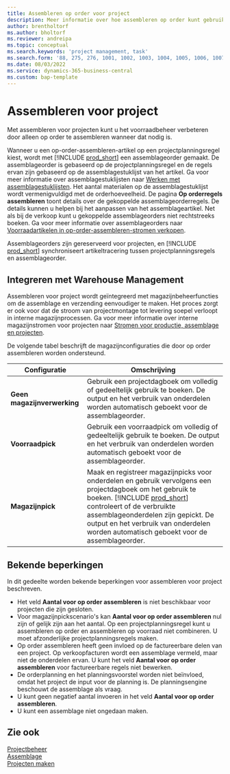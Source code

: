 ```yaml
---
title: Assembleren op order voor project
description: Meer informatie over hoe assembleren op order kunt gebruiken voor projecten.
author: brentholtorf
ms.author: bholtorf
ms.reviewer: andreipa
ms.topic: conceptual
ms.search.keywords: 'project management, task'
ms.search.form: '88, 275, 276, 1001, 1002, 1003, 1004, 1005, 1006, 1007, 1020'
ms.date: 08/03/2022
ms.service: dynamics-365-business-central
ms.custom: bap-template
---
```

# <a name="assemble-to-project"></a>Assembleren voor project

Met assembleren voor projecten kunt u het voorraadbeheer verbeteren door alleen op order te assembleren wanneer dat nodig is.

Wanneer u een op-order-assembleren-artikel op een projectplanningsregel kiest, wordt met [!INCLUDE [prod_short](includes/prod_short.md)] een assemblageorder gemaakt. De assemblageorder is gebaseerd op de projectplanningsregel en de regels ervan zijn gebaseerd op de assemblagestuklijst van het artikel. Ga voor meer informatie over assemblagestuklijsten naar [Werken met assemblagestuklijsten](assembly-how-work-assembly-boms.md). Het aantal materialen op de assemblagestuklijst wordt vermenigvuldigd met de orderhoeveelheid. De pagina **Op orderregels assembleren** toont details over de gekoppelde assemblageorderregels. De details kunnen u helpen bij het aanpassen van het assemblageartikel. Net als bij de verkoop kunt u gekoppelde assemblageorders niet rechtstreeks boeken. Ga voor meer informatie over assemblageorders naar [Voorraadartikelen in op-order-assembleren-stromen verkopen](assembly-how-to-sell-inventory-items-in-assemble-to-order-flows.md).

Assemblageorders zijn gereserveerd voor projecten, en [!INCLUDE [prod_short](includes/prod_short.md)] synchroniseert artikeltracering tussen projectplanningsregels en assemblageorder.

## <a name="integrate-with-warehouse-management"></a>Integreren met Warehouse Management

Assembleren voor project wordt geïntegreerd met magazijnbeheerfuncties om de assemblage en verzending eenvoudiger te maken. Het proces zorgt er ook voor dat de stroom van projectmontage tot levering soepel verloopt in interne magazijnprocessen. Ga voor meer informatie over interne magazijnstromen voor projecten naar [Stromen voor productie, assemblage en projecten](design-details-internal-warehouse-flows.md#flows-to-and-from-assembly-in-a-basic-warehouse-configuration).

De volgende tabel beschrijft de magazijnconfiguraties die door op order assembleren worden ondersteund.

|Configuratie  |Omschrijving  |
|---------|---------|
|**Geen magazijnverwerking**|Gebruik een projectdagboek om volledig of gedeeltelijk gebruik te boeken. De output en het verbruik van onderdelen worden automatisch geboekt voor de assemblageorder.         |
|**Voorraadpick**|Gebruik een voorraadpick om volledig of gedeeltelijk gebruik te boeken. De output en het verbruik van onderdelen worden automatisch geboekt voor de assemblageorder.          |
|**Magazijnpick**|Maak en registreer magazijnpicks voor onderdelen en gebruik vervolgens een projectdagboek om het gebruik te boeken. [!INCLUDE [prod_short](includes/prod_short.md)] controleert of de verbruikte assemblageonderdelen zijn gepickt. De output en het verbruik van onderdelen worden automatisch geboekt voor de assemblageorder.         |

## <a name="known-limitations"></a>Bekende beperkingen

In dit gedeelte worden bekende beperkingen voor assembleren voor project beschreven.

* Het veld **Aantal voor op order assembleren** is niet beschikbaar voor projecten die zijn gesloten.
* Voor magazijnpickscenario's kan **Aantal voor op order assembleren** nul zijn of gelijk zijn aan het aantal. Op een projectplanningsregel kunt u assembleren op order en assembleren op voorraad niet combineren. U moet afzonderlijke projectplanningsregels maken.
* Op order assembleren heeft geen invloed op de factureerbare delen van een project. Op verkoopfacturen wordt een assemblage vermeld, maar niet de onderdelen ervan. U kunt het veld **Aantal voor op order assembleren** voor factureerbare regels niet bewerken.
* De orderplanning en het planningsvoorstel worden niet beïnvloed, omdat het project de input voor de planning is. De planningsengine beschouwt de assemblage als vraag.
* U kunt geen negatief aantal invoeren in het veld **Aantal voor op order assembleren**.
* U kunt een assemblage niet ongedaan maken.

## <a name="see-also"></a>Zie ook

[Projectbeheer](projects-manage-projects.md)  
[Assemblage](assembly-assemble-items.md)  
[Projecten maken](projects-how-create-jobs.md)
